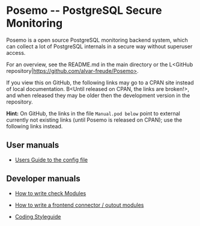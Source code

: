 # Posemo -- PostgreSQL Secure Monitoring

Posemo is a open source PostgreSQL monitoring backend system, which can
collect a lot of PostgreSQL internals in a secure way without superuser
access.

For an overview, see the README.md in the main directory 
or the L<GitHub repository|https://github.com/alvar-freude/Posemo>.

If you view this on GitHub, the following links may go to a CPAN site 
instead of local documentation. B<Until released on CPAN, the links are broken!>, 
and when released they may be older then the development version in the repository.

**Hint:** On GitHub, the links in the file ``Manual.pod below`` point to external 
currently not existing links (until Posemo is released on CPAN); use the following 
links instead.


## User manuals

* [Users Guide to the config file](Manual/UserConfig.pod)


## Developer manuals

* [How to write check Modules](Manual/CheckModules.pod)

* [How to write a frontend connector / outout modules](Manual/OutputModules.pod)

* [Coding Styleguide](Manual/Styleguide.pod)


